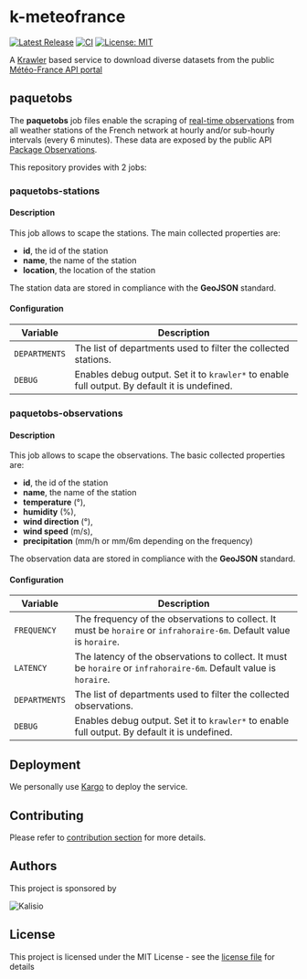 # k-meteofrance

[![Latest Release](https://img.shields.io/github/v/tag/kalisio/k-meteofrance?sort=semver&label=latest)](https://github.com/kalisio/k-meteofrance/releases)
[![CI](https://github.com/kalisio/k-meteofrance/actions/workflows/main.yaml/badge.svg)](https://github.com/kalisio/k-meteofrance/actions/workflows/main.yaml)
[![License: MIT](https://img.shields.io/badge/License-MIT-yellow.svg)](https://opensource.org/licenses/MIT)

A [Krawler](https://kalisio.github.io/krawler/) based service to download diverse datasets from the public [Météo-France API portal](https://portail-api.meteofrance.fr/web/fr/)

## paquetobs

The **paquetobs** job files enable the scraping of [real-time observations](https://donneespubliques.meteofrance.fr/?fond=produit&id_produit=93&id_rubrique=32) from all weather 
stations of the French network at hourly and/or sub-hourly intervals (every 6 minutes). These data are exposed by the public API [Package Observations](https://portail-api.meteofrance.fr/web/fr/api/DonneesPubliquesPaquetObservation).

This repository provides with 2 jobs:

### paquetobs-stations

#### Description

This job allows to scape the stations. The main collected properties are:
* **id**, the id of the station
* **name**, the name of the station
* **location**, the location of the station

The station data are stored in compliance with the **GeoJSON** standard.

#### Configuration

| Variable | Description |
|--- | --- |
| `DEPARTMENTS` | The list of departments used to filter the collected stations. |
| `DEBUG` | Enables debug output. Set it to `krawler*` to enable full output. By default it is undefined. |

### paquetobs-observations

#### Description

This job allows to scape the observations. The basic collected properties are:
* **id**, the id of the station
* **name**, the name of the station
* **temperature** (°),
* **humidity** (%),
* **wind direction** (°),
* **wind speed** (m/s),
* **precipitation** (mm/h or mm/6m depending on the frequency)

The observation data are stored in compliance with the **GeoJSON** standard.

#### Configuration

| Variable | Description |
|--- | --- |
| `FREQUENCY` | The frequency of the observations to collect. It must be `horaire` or `infrahoraire-6m`. Default value is `horaire`. |
| `LATENCY` | The latency of the observations to collect. It must be `horaire` or `infrahoraire-6m`. Default value is `horaire`. |
| `DEPARTMENTS` | The list of departments used to filter the collected observations. |
| `DEBUG` | Enables debug output. Set it to `krawler*` to enable full output. By default it is undefined. |

## Deployment

We personally use [Kargo](https://kalisio.github.io/kargo/) to deploy the service.

## Contributing

Please refer to [contribution section](./CONTRIBUTING.md) for more details.

## Authors

This project is sponsored by 

![Kalisio](https://s3.eu-central-1.amazonaws.com/kalisioscope/kalisio/kalisio-logo-black-256x84.png)

## License

This project is licensed under the MIT License - see the [license file](./LICENSE) for details
